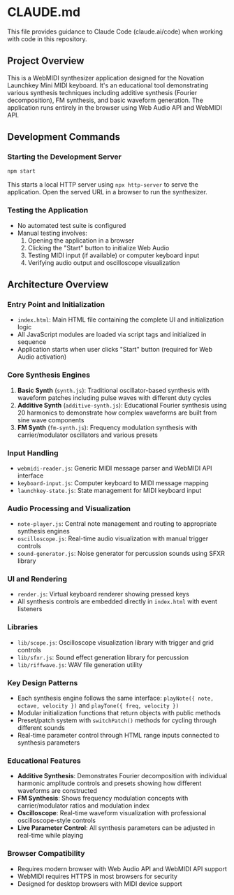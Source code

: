 # CLAUDE.md

This file provides guidance to Claude Code (claude.ai/code) when working with code in this repository.

## Project Overview

This is a WebMIDI synthesizer application designed for the Novation Launchkey Mini MIDI keyboard. It's an educational tool demonstrating various synthesis techniques including additive synthesis (Fourier decomposition), FM synthesis, and basic waveform generation. The application runs entirely in the browser using Web Audio API and WebMIDI API.

## Development Commands

### Starting the Development Server
```bash
npm start
```
This starts a local HTTP server using `npx http-server` to serve the application. Open the served URL in a browser to run the synthesizer.

### Testing the Application
- No automated test suite is configured
- Manual testing involves:
  1. Opening the application in a browser
  2. Clicking the "Start" button to initialize Web Audio
  3. Testing MIDI input (if available) or computer keyboard input
  4. Verifying audio output and oscilloscope visualization

## Architecture Overview

### Entry Point and Initialization
- `index.html`: Main HTML file containing the complete UI and initialization logic
- All JavaScript modules are loaded via script tags and initialized in sequence
- Application starts when user clicks "Start" button (required for Web Audio activation)

### Core Synthesis Engines
1. **Basic Synth** (`synth.js`): Traditional oscillator-based synthesis with waveform patches including pulse waves with different duty cycles
2. **Additive Synth** (`additive-synth.js`): Educational Fourier synthesis using 20 harmonics to demonstrate how complex waveforms are built from sine wave components
3. **FM Synth** (`fm-synth.js`): Frequency modulation synthesis with carrier/modulator oscillators and various presets

### Input Handling
- `webmidi-reader.js`: Generic MIDI message parser and WebMIDI API interface
- `keyboard-input.js`: Computer keyboard to MIDI message mapping
- `launchkey-state.js`: State management for MIDI keyboard input

### Audio Processing and Visualization
- `note-player.js`: Central note management and routing to appropriate synthesis engines
- `oscilloscope.js`: Real-time audio visualization with manual trigger controls
- `sound-generator.js`: Noise generator for percussion sounds using SFXR library

### UI and Rendering
- `render.js`: Virtual keyboard renderer showing pressed keys
- All synthesis controls are embedded directly in `index.html` with event listeners

### Libraries
- `lib/scope.js`: Oscilloscope visualization library with trigger and grid controls
- `lib/sfxr.js`: Sound effect generation library for percussion
- `lib/riffwave.js`: WAV file generation utility

### Key Design Patterns
- Each synthesis engine follows the same interface: `playNote({ note, octave, velocity })` and `playTone({ freq, velocity })`
- Modular initialization functions that return objects with public methods
- Preset/patch system with `switchPatch()` methods for cycling through different sounds
- Real-time parameter control through HTML range inputs connected to synthesis parameters

### Educational Features
- **Additive Synthesis**: Demonstrates Fourier decomposition with individual harmonic amplitude controls and presets showing how different waveforms are constructed
- **FM Synthesis**: Shows frequency modulation concepts with carrier/modulator ratios and modulation index
- **Oscilloscope**: Real-time waveform visualization with professional oscilloscope-style controls
- **Live Parameter Control**: All synthesis parameters can be adjusted in real-time while playing

### Browser Compatibility
- Requires modern browser with Web Audio API and WebMIDI API support
- WebMIDI requires HTTPS in most browsers for security
- Designed for desktop browsers with MIDI device support